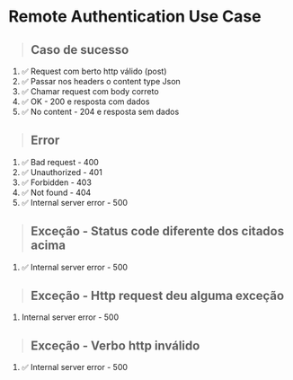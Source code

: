 # Remote Authentication Use Case

> ## Caso de sucesso
1. ✅ Request com berto http válido (post)
2. ✅ Passar nos headers o content type Json
3. ✅ Chamar request com body correto
3. ✅ OK - 200 e resposta com dados
4. ✅ No content - 204 e resposta sem dados

> ## Error
1. ✅ Bad request - 400
2. ✅ Unauthorized - 401
3. ✅ Forbidden - 403
4. ✅ Not found - 404
5. ✅ Internal server error - 500

> ## Exceção - Status code diferente dos citados acima
1. ✅ Internal server error - 500

> ## Exceção - Http request deu alguma exceção
1. Internal server error - 500

> ## Exceção - Verbo http inválido
1. ✅ Internal server error - 500